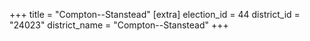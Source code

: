 +++
title = "Compton--Stanstead"
[extra]
election_id = 44
district_id = "24023"
district_name = "Compton--Stanstead"
+++

